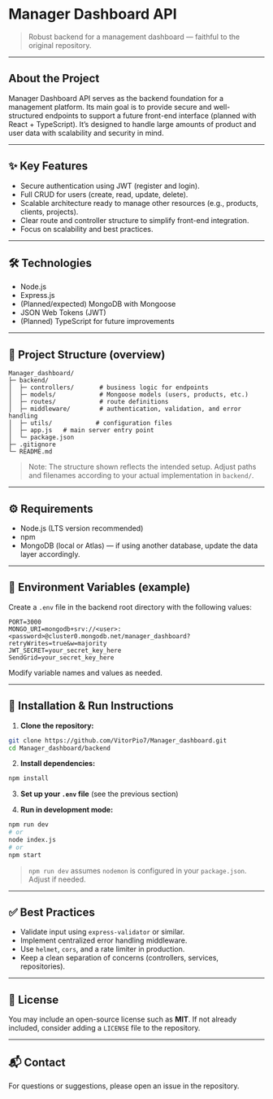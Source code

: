 # Manager Dashboard API

> Robust backend for a management dashboard — faithful to the original repository.

---

## About the Project

Manager Dashboard API serves as the backend foundation for a management platform. Its main goal is to provide secure and well-structured endpoints to support a future front-end interface (planned with React + TypeScript). It’s designed to handle large amounts of product and user data with scalability and security in mind.

---

## ✨ Key Features

* Secure authentication using JWT (register and login).
* Full CRUD for users (create, read, update, delete).
* Scalable architecture ready to manage other resources (e.g., products, clients, projects).
* Clear route and controller structure to simplify front-end integration.
* Focus on scalability and best practices.

---

## 🛠️ Technologies

* Node.js
* Express.js
* (Planned/expected) MongoDB with Mongoose
* JSON Web Tokens (JWT)
* (Planned) TypeScript for future improvements

---

## 📂 Project Structure (overview)

```
Manager_dashboard/
├─ backend/
│  ├─ controllers/       # business logic for endpoints
│  ├─ models/            # Mongoose models (users, products, etc.)
│  ├─ routes/            # route definitions
│  ├─ middleware/        # authentication, validation, and error handling
│  ├─ utils/            # configuration files 
│  ├─ app.js   # main server entry point
│  └─ package.json
├─ .gitignore
└─ README.md
```

> Note: The structure shown reflects the intended setup. Adjust paths and filenames according to your actual implementation in `backend/`.

---

## ⚙️ Requirements

* Node.js (LTS version recommended)
* npm 
* MongoDB (local or Atlas) — if using another database, update the data layer accordingly.

---

## 🔑 Environment Variables (example)

Create a `.env` file in the backend root directory with the following values:

```
PORT=3000
MONGO_URI=mongodb+srv://<user>:<password>@cluster0.mongodb.net/manager_dashboard?retryWrites=true&w=majority
JWT_SECRET=your_secret_key_here
SendGrid=your_secret_key_here
```

Modify variable names and values as needed.

---

## 🚀 Installation & Run Instructions

1. **Clone the repository:**

```bash
git clone https://github.com/VitorPio7/Manager_dashboard.git
cd Manager_dashboard/backend
```

2. **Install dependencies:**

```bash
npm install

```

3. **Set up your `.env` file** (see the previous section)

4. **Run in development mode:**

```bash
npm run dev
# or
node index.js
# or
npm start
```

> `npm run dev` assumes `nodemon` is configured in your `package.json`. Adjust if needed.

---

## ✅ Best Practices

* Validate input using `express-validator` or similar.
* Implement centralized error handling middleware.
* Use `helmet`, `cors`, and a rate limiter in production.
* Keep a clean separation of concerns (controllers, services, repositories).

---

## 📄 License

You may include an open-source license such as **MIT**. If not already included, consider adding a `LICENSE` file to the repository.

---

## 📬 Contact

For questions or suggestions, please open an issue in the repository.

